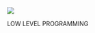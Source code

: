 <img src="https://badges.pufler.dev/visits/nevillionaire/alx-low_level_programming?style=flat-square&color=red&logo=github&a=0">

LOW LEVEL PROGRAMMING
